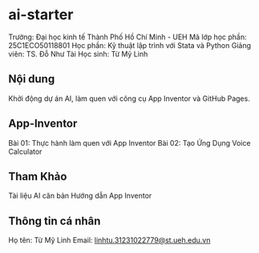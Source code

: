 # ai-starter
Trường: Đại học kinh tế Thành Phố Hồ Chí Minh - UEH
Mã lớp học phần: 25C1ECO50118801
Học phần: Kỹ thuật lập trình với Stata và Python 
Giảng viên: TS. Đỗ Như Tài
Học sinh: Từ Mỹ Linh 
## Nội dung 
Khởi động dự án AI, làm quen với công cụ App Inventor và GitHub Pages. 
## App-Inventor
Bài 01: Thực hành làm quen với App Inventor 
Bài 02: Tạo Ứng Dụng Voice Calculator 
## Tham Khảo 
Tài liệu AI căn bản 
Hướng dẫn App Inventor 
## Thông tin cá nhân 
Họ tên: Từ Mỹ Linh 
Email: linhtu.31231022779@st.ueh.edu.vn
